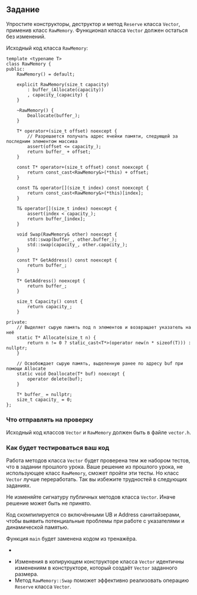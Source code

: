 ## Задание

Упростите конструкторы, деструктор и метод `Reserve` класса `Vector`, применив класс `RawMemory`. Функционал класса `Vector` должен остаться без изменений.

Исходный код класса `RawMemory`:

```
template <typename T>
class RawMemory {
public:
    RawMemory() = default;

    explicit RawMemory(size_t capacity)
        : buffer_(Allocate(capacity))
        , capacity_(capacity) {
    }

    ~RawMemory() {
        Deallocate(buffer_);
    }

    T* operator+(size_t offset) noexcept {
        // Разрешается получать адрес ячейки памяти, следующей за последним элементом массива
        assert(offset <= capacity_);
        return buffer_ + offset;
    }

    const T* operator+(size_t offset) const noexcept {
        return const_cast<RawMemory&>(*this) + offset;
    }

    const T& operator[](size_t index) const noexcept {
        return const_cast<RawMemory&>(*this)[index];
    }

    T& operator[](size_t index) noexcept {
        assert(index < capacity_);
        return buffer_[index];
    }

    void Swap(RawMemory& other) noexcept {
        std::swap(buffer_, other.buffer_);
        std::swap(capacity_, other.capacity_);
    }

    const T* GetAddress() const noexcept {
        return buffer_;
    }

    T* GetAddress() noexcept {
        return buffer_;
    }

    size_t Capacity() const {
        return capacity_;
    }

private:
    // Выделяет сырую память под n элементов и возвращает указатель на неё
    static T* Allocate(size_t n) {
        return n != 0 ? static_cast<T*>(operator new(n * sizeof(T))) : nullptr;
    }

    // Освобождает сырую память, выделенную ранее по адресу buf при помощи Allocate
    static void Deallocate(T* buf) noexcept {
        operator delete(buf);
    }

    T* buffer_ = nullptr;
    size_t capacity_ = 0;
};

```

### Что отправлять на проверку

Исходный код классов `Vector` и `RawMemory` должен быть в файле `vector.h`.

### Как будет тестироваться ваш код

Работа методов класса `Vector` будет проверена тем же набором тестов, что в задании прошлого урока. Ваше решение из прошлого урока, не использующее класс `RawMemory`,  сможет пройти эти тесты. Но класс `Vector` лучше переработать. Так вы избежите трудностей в следующих заданиях.

Не изменяйте сигнатуру публичных методов класса `Vector`. Иначе решение может быть не принято.

Код
скомпилируется со включёнными UB и Address санитайзерами, чтобы выявить
потенциальные проблемы при работе с указателями и динамической памятью.

Функция `main` будет заменена кодом из тренажёра.

+

- Изменения в копирующем конструкторе класса `Vector` идентичны изменениям в конструкторе, который создаёт `Vector` заданного размера.
- Метод `RawMemory::Swap` поможет эффективно реализовать операцию `Reserve` класса `Vector`.
